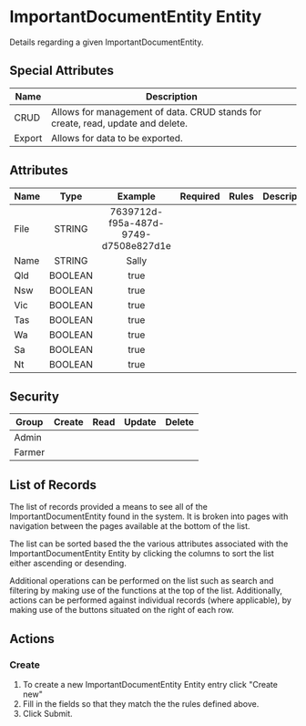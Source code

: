 # ImportantDocumentEntity Entity

Details regarding a given ImportantDocumentEntity.

## Special Attributes

| Name   | Description                                                                     |
| ------ | ------------------------------------------------------------------------------- |
| CRUD   | Allows for management of data. CRUD stands for create, read, update and delete. |
| Export | Allows for data to be exported.                                                 |

## Attributes

| Name |  Type   |               Example                |        Required         | Rules     | Description |
| ---- | :-----: | :----------------------------------: | :---------------------: | --------- | ----------- |
| File | STRING  | 7639712d-f95a-487d-9749-d7508e827d1e | <i class="fa fa-times"> | <ul></ul> |             |
| Name | STRING  |                Sally                 | <i class="fa fa-times"> | <ul></ul> |             |
| Qld  | BOOLEAN |                 true                 | <i class="fa fa-times"> | <ul></ul> |             |
| Nsw  | BOOLEAN |                 true                 | <i class="fa fa-times"> | <ul></ul> |             |
| Vic  | BOOLEAN |                 true                 | <i class="fa fa-times"> | <ul></ul> |             |
| Tas  | BOOLEAN |                 true                 | <i class="fa fa-times"> | <ul></ul> |             |
| Wa   | BOOLEAN |                 true                 | <i class="fa fa-times"> | <ul></ul> |             |
| Sa   | BOOLEAN |                 true                 | <i class="fa fa-times"> | <ul></ul> |             |
| Nt   | BOOLEAN |                 true                 | <i class="fa fa-times"> | <ul></ul> |             |

## Security

| Group  |         Create          |          Read           |         Update          |         Delete          |
| ------ | :---------------------: | :---------------------: | :---------------------: | :---------------------: |
| Admin  | <i class="fa fa-check"> | <i class="fa fa-check"> | <i class="fa fa-check"> | <i class="fa fa-check"> |
| Farmer | <i class="fa fa-times"> | <i class="fa fa-check"> | <i class="fa fa-times"> | <i class="fa fa-times"> |

## List of Records

The list of records provided a means to see all of the ImportantDocumentEntity found in the system. It is broken into pages with navigation between the pages available at the bottom of the list.

The list can be sorted based the the various attributes associated with the ImportantDocumentEntity Entity by clicking the columns to sort the list either ascending or desending.

Additional operations can be performed on the list such as search and filtering by making use of the functions at the top of the list. Additionally, actions can be performed against individual records (where applicable),
by making use of the buttons situated on the right of each row.

## Actions

### Create

1. To create a new ImportantDocumentEntity Entity entry click "Create new"
2. Fill in the fields so that they match the the rules defined above.
3. Click Submit.
